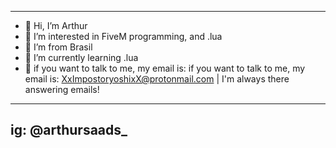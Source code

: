 -----------------------------------------------------------------------------------------------------
- 👋 Hi, I’m Arthur
- 👀 I’m interested in FiveM programming, and .lua
- 🎄 I’m from Brasil
- 🌱 I’m currently learning .lua
- 📱  if you want to talk to me, my email is: if you want to talk to me, my email is: XxImpostoryoshixX@protonmail.com |  I'm always there answering emails!
-----------------------------------------------------------------------------------------------------
ig: @arthursaads_
---------------------

<!---



--->
